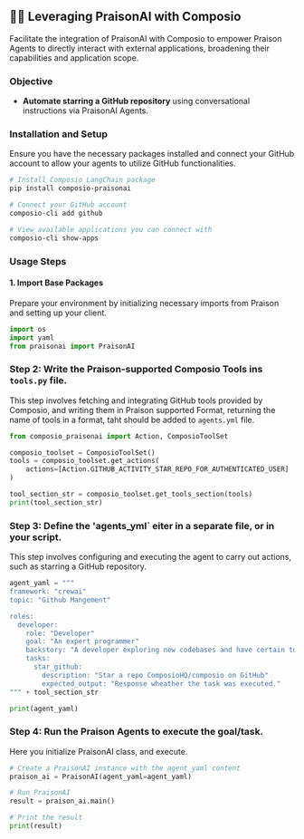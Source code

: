 ## 🚀🔗 Leveraging PraisonAI with Composio

Facilitate the integration of PraisonAI with Composio to empower Praison Agents to directly interact with external applications, broadening their capabilities and application scope.

### Objective

- **Automate starring a GitHub repository** using conversational instructions via PraisonAI Agents.

### Installation and Setup

Ensure you have the necessary packages installed and connect your GitHub account to allow your agents to utilize GitHub functionalities.

```bash
# Install Composio LangChain package
pip install composio-praisonai

# Connect your GitHub account
composio-cli add github

# View available applications you can connect with
composio-cli show-apps
```

### Usage Steps

#### 1. Import Base Packages

Prepare your environment by initializing necessary imports from Praison and setting up your client.

```python
import os
import yaml
from praisonai import PraisonAI
```

### Step 2: Write the Praison-supported Composio Tools ins `tools.py` file.

This step involves fetching and integrating GitHub tools provided by Composio, and writing them in Praison supported Format, returning the name of tools in a format, taht should be added to `agents.yml` file.
```python
from composio_praisonai import Action, ComposioToolSet

composio_toolset = ComposioToolSet()
tools = composio_toolset.get_actions(
    actions=[Action.GITHUB_ACTIVITY_STAR_REPO_FOR_AUTHENTICATED_USER]
)

tool_section_str = composio_toolset.get_tools_section(tools)
print(tool_section_str)
```

### Step 3: Define the 'agents_yml` eiter in a separate file, or in your script.

This step involves configuring and executing the agent to carry out actions, such as starring a GitHub repository.

```python
agent_yaml = """
framework: "crewai"
topic: "Github Mangement"

roles:
  developer:
    role: "Developer"
    goal: "An expert programmer"
    backstory: "A developer exploring new codebases and have certain tools available to execute different tasks."
    tasks:
      star_github:
        description: "Star a repo ComposioHQ/composio on GitHub"
        expected_output: "Response wheather the task was executed."
""" + tool_section_str

print(agent_yaml)
```

### Step 4: Run the Praison Agents to execute the goal/task.

Here you initialize PraisonAI class, and execute.
```python
# Create a PraisonAI instance with the agent_yaml content
praison_ai = PraisonAI(agent_yaml=agent_yaml)

# Run PraisonAI
result = praison_ai.main()

# Print the result
print(result)
```
